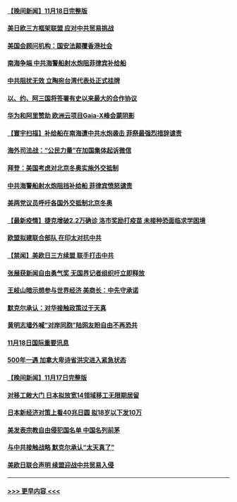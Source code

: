 #### [【晚间新闻】11月18日完整版](../pages/prog202/a103272318.md?t=11191301) 
#### [美日欧三方框架联盟 应对中共贸易挑战](../pages/prog202/a103272154.md?t=11191301) 
#### [美国会顾问机构：国安法颠覆香港社会](../pages/prog202/a103272203.md?t=11191301) 
#### [南海争端 中共海警船射水炮阻菲律宾补给船](../pages/prog202/a103272150.md?t=11191301) 
#### [中共阻扰无效 立陶宛台湾代表处正式挂牌](../pages/prog202/a103272164.md?t=11191301) 
#### [以、约、阿三国将签署有史以来最大的合作协议](../pages/prog202/a103272082.md?t=11191301) 
#### [华为和阿里赞助 欧洲云项目Gaia-X峰会蒙阴影](../pages/prog202/a103272140.md?t=11191301) 
#### [【寰宇扫描】补给船在南海遭中共水炮袭击 菲祭最强烈措辞谴责](../pages/prog202/a103272130.md?t=11191301) 
#### [海外司法战：“公民力量”在加国集体起诉微信](../pages/prog202/a103272097.md?t=11191301) 
#### [拜登：美国考虑对北京冬奥实施外交抵制](../pages/prog202/a103272037.md?t=11191301) 
#### [中共海警船射水炮阻挡补给船 菲律宾愤怒谴责](../pages/prog202/a103271934.md?t=11191301) 
#### [美两党议员呼吁各国外交抵制北京冬奥](../pages/prog202/a103271992.md?t=11191301) 
#### [【最新疫情】捷克增破2.2万确诊 洛市奖励打疫苗 未接种恐面临求学困境](../pages/prog202/a103271938.md?t=11191301) 
#### [欧盟拟建联合部队 在印太对抗中共](../pages/prog202/a103271892.md?t=11191301) 
#### [【禁闻】美欧日三方续盟 联手打击中共](../pages/prog202/a103271928.md?t=11191301) 
#### [张展获新闻自由勇气奖 无国界记者组织吁立即释放](../pages/prog202/a103271915.md?t=11191301) 
#### [王岐山暗示想参与世界经济 美商长：中先守承诺](../pages/prog202/a103271912.md?t=11191301) 
#### [默克尔承认：对华接触政策过于天真](../pages/prog202/a103271734.md?t=11191301) 
#### [黄明志墙外喊“对岸同胞”陆网友盼自由不再恐共](../pages/prog202/a103271718.md?t=11191301) 
#### [11月18日国际重要讯息](../pages/prog202/a103271715.md?t=11191301) 
#### [500年一遇 加拿大卑诗省洪灾进入紧急状态](../pages/prog202/a103271601.md?t=11191301) 
#### [【晚间新闻】11月17日完整版](../pages/prog202/a103271485.md?t=11191301) 
#### [对移工敞大门 日本拟放宽14领域移工无限期居留](../pages/prog202/a103271515.md?t=11191301) 
#### [日本新经济对策上看40兆日圆 拟18岁以下发10万](../pages/prog202/a103271410.md?t=11191301) 
#### [美发表宗教自由侵犯国名单 中国名列前茅](../pages/prog202/a103271224.md?t=11191301) 
#### [与中共接触战略 默克尔承认“太天真了”](../pages/prog202/a103271210.md?t=11191301) 
#### [美欧日联合声明 续盟迎战中共贸易入侵](../pages/prog202/a103271197.md?t=11191301) 

----
#### [ >>> 更早内容 <<< ](../indexes/prog202-earlier.md)

